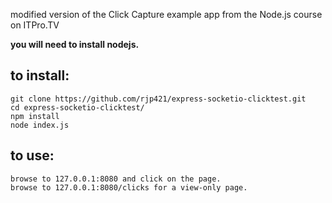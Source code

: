 modified version of the Click Capture example app from the Node.js course on ITPro.TV

**you will need to install nodejs.**


## to install:
```
git clone https://github.com/rjp421/express-socketio-clicktest.git
cd express-socketio-clicktest/
npm install
node index.js
```

## to use:
```
browse to 127.0.0.1:8080 and click on the page.
browse to 127.0.0.1:8080/clicks for a view-only page.
```